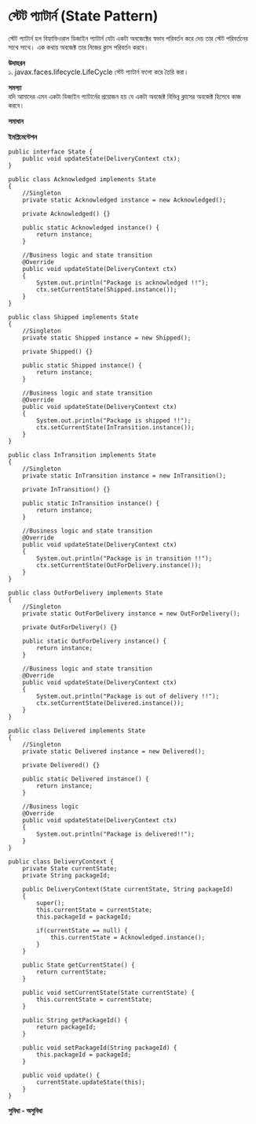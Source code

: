 # স্টেট প্যাটার্ন (State Pattern)                  
স্টেট প্যাটার্ন হল বিহ্যাভিওরাল ডিজাইন প্যাটার্ন যেটা একটা অবজেক্টের স্বভাব পরিবর্তন করে দেয় তার স্টেট পরিবর্তনের সাথে সাথে। এক কথায় অবজেক্ট তার নিজের ক্লাস পরিবর্তন করবে।              

**উদাহরন**                    
১. javax.faces.lifecycle.LifeCycle স্টেট প্যাটার্ন ফলো করে তৈরি করা।       

**সমস্যা**                       
যদি আমাদের এমন একটা ডিজাইন প্যাটার্নের প্রয়োজন হয় যে একটা অবজেক্ট বিভিন্ন ক্লাসের অবজেক্ট হিসেবে কাজ করবে। 
     
**সমাধান**                                     

**ইমপ্লিমেন্টেশন**                
```
public interface State {
    public void updateState(DeliveryContext ctx);
}
```

```
public class Acknowledged implements State
{
    //Singleton
    private static Acknowledged instance = new Acknowledged();

    private Acknowledged() {}

    public static Acknowledged instance() {
        return instance;
    }

    //Business logic and state transition
    @Override
    public void updateState(DeliveryContext ctx)
    {
        System.out.println("Package is acknowledged !!");
        ctx.setCurrentState(Shipped.instance());
    }
}
```

```
public class Shipped implements State
{
    //Singleton
    private static Shipped instance = new Shipped();

    private Shipped() {}

    public static Shipped instance() {
        return instance;
    }

    //Business logic and state transition
    @Override
    public void updateState(DeliveryContext ctx)
    {
        System.out.println("Package is shipped !!");
        ctx.setCurrentState(InTransition.instance());
    }
}
```

```
public class InTransition implements State
{
    //Singleton
    private static InTransition instance = new InTransition();

    private InTransition() {}

    public static InTransition instance() {
        return instance;
    }

    //Business logic and state transition
    @Override
    public void updateState(DeliveryContext ctx)
    {
        System.out.println("Package is in transition !!");
        ctx.setCurrentState(OutForDelivery.instance());
    }
}
```

```
public class OutForDelivery implements State
{
    //Singleton
    private static OutForDelivery instance = new OutForDelivery();

    private OutForDelivery() {}

    public static OutForDelivery instance() {
        return instance;
    }

    //Business logic and state transition
    @Override
    public void updateState(DeliveryContext ctx)
    {
        System.out.println("Package is out of delivery !!");
        ctx.setCurrentState(Delivered.instance());
    }
}
```

```
public class Delivered implements State
{
    //Singleton
    private static Delivered instance = new Delivered();

    private Delivered() {}

    public static Delivered instance() {
        return instance;
    }

    //Business logic
    @Override
    public void updateState(DeliveryContext ctx)
    {
        System.out.println("Package is delivered!!");
    }
}
```

```
public class DeliveryContext {
    private State currentState;
    private String packageId;

    public DeliveryContext(State currentState, String packageId)
    {
        super();
        this.currentState = currentState;
        this.packageId = packageId;

        if(currentState == null) {
            this.currentState = Acknowledged.instance();
        }
    }

    public State getCurrentState() {
        return currentState;
    }

    public void setCurrentState(State currentState) {
        this.currentState = currentState;
    }

    public String getPackageId() {
        return packageId;
    }

    public void setPackageId(String packageId) {
        this.packageId = packageId;
    }

    public void update() {
        currentState.updateState(this);
    }
}
```

**সুবিধা - অসুবিধা**             
